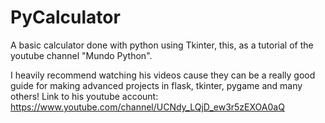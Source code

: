 # PyCalculator
A basic calculator done with python using Tkinter, this, as a tutorial of the youtube channel "Mundo Python".

I heavily recommend watching his videos cause they can be a really good guide for making advanced projects in flask, tkinter, pygame and many others!
Link to his youtube account:
https://www.youtube.com/channel/UCNdy_LQjD_ew3r5zEXOA0aQ
